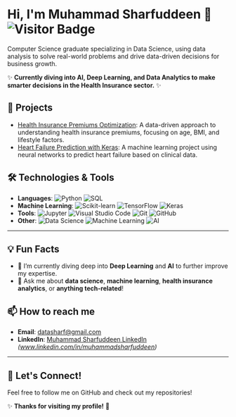 # Hi, I'm Muhammad Sharfuddeen 👋 ![Visitor Badge](https://visitor-badge.laobi.icu/badge?page_id=sharf007.sharf007)

Computer Science graduate specializing in Data Science, using data analysis to solve real-world problems and drive data-driven decisions for business growth.

✨ **Currently diving into AI, Deep Learning, and Data Analytics to make smarter decisions in the Health Insurance sector.** ✨

## 🚀 Projects

- [Health Insurance Premiums Optimization](https://github.com/sharf007/health-insurance-analytics): A data-driven approach to understanding health insurance premiums, focusing on age, BMI, and lifestyle factors.
- [Heart Failure Prediction with Keras](https://github.com/sharf007/heart-failure-prediction): A machine learning project using neural networks to predict heart failure based on clinical data.

## 🛠️ Technologies & Tools

- **Languages**: 
  ![Python](https://img.shields.io/badge/-Python-black?style=flat&logo=python) 
  ![SQL](https://img.shields.io/badge/-SQL-black?style=flat&logo=postgresql)
- **Machine Learning**: 
  ![Scikit-learn](https://img.shields.io/badge/-Scikit_learn-black?style=flat&logo=scikit-learn) 
  ![TensorFlow](https://img.shields.io/badge/-TensorFlow-black?style=flat&logo=tensorflow) 
  ![Keras](https://img.shields.io/badge/-Keras-black?style=flat&logo=keras)
- **Tools**: 
  ![Jupyter](https://img.shields.io/badge/-Jupyter-black?style=flat&logo=jupyter) 
  ![Visual Studio Code](https://img.shields.io/badge/-VS%20Code-black?style=flat&logo=visual-studio-code)
  ![Git](https://img.shields.io/badge/-Git-black?style=flat&logo=git)
  ![GitHub](https://img.shields.io/badge/-GitHub-black?style=flat&logo=github)
- **Other**: 
  ![Data Science](https://img.shields.io/badge/-Data%20Science-black?style=flat&logo=data-science)
  ![Machine Learning](https://img.shields.io/badge/-Machine%20Learning-black?style=flat&logo=machine-learning)
  ![AI](https://img.shields.io/badge/-AI-black?style=flat&logo=artificial-intelligence)

---

## 💡 Fun Facts

- 🌱 I’m currently diving deep into **Deep Learning** and **AI** to further improve my expertise.
- 💬 Ask me about **data science**, **machine learning**, **health insurance analytics**, or **anything tech-related**!


## 📫 How to reach me

- **Email**: [datasharf@gmail.com](mailto:datasharf@gmail.com)
- **LinkedIn**: [Muhammad Sharfuddeen LinkedIn](#) *(www.linkedin.com/in/muhammadsharfuddeen)*

---

## 🤝 Let's Connect!
Feel free to follow me on GitHub and check out my repositories! 

✨ **Thanks for visiting my profile!** 🚀
